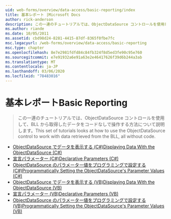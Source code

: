 ```yaml
---
uid: web-forms/overview/data-access/basic-reporting/index
title: 基本レポート |Microsoft Docs
author: rick-anderson
description: この一連のチュートリアルでは、ObjectDataSource コントロールを使用して、BLL から取得したデータをコードなしで操作する方法について説明します。
ms.author: riande
ms.date: 10/05/2011
ms.assetid: cbd98d24-8281-4415-87df-8365f0fbe7fc
msc.legacyurl: /web-forms/overview/data-access/basic-reporting
msc.type: chapter
ms.openlocfilehash: 8e7e2981fdfd84c84fb324f8d5ed3fe90c95e760
ms.sourcegitcommit: e7e91932a6e91a63e2e46417626f39d6b244a3ab
ms.translationtype: MT
ms.contentlocale: ja-JP
ms.lasthandoff: 03/06/2020
ms.locfileid: "78483016"
---
```

# <a name="basic-reporting"></a><span data-ttu-id="ca622-103">基本レポート</span><span class="sxs-lookup"><span data-stu-id="ca622-103">Basic Reporting</span></span>

> <span data-ttu-id="ca622-104">この一連のチュートリアルでは、ObjectDataSource コントロールを使用して、BLL から取得したデータをコードなしで操作する方法について説明します。</span><span class="sxs-lookup"><span data-stu-id="ca622-104">This set of tutorials looks at how to use the ObjectDataSource control to work with data retrieved from the BLL, all without code.</span></span>

- [<span data-ttu-id="ca622-105">ObjectDataSource でデータを表示する (C#)</span><span class="sxs-lookup"><span data-stu-id="ca622-105">Displaying Data With the ObjectDataSource (C#)</span></span>](displaying-data-with-the-objectdatasource-cs.md)
- [<span data-ttu-id="ca622-106">宣言パラメーター (C#)</span><span class="sxs-lookup"><span data-stu-id="ca622-106">Declarative Parameters (C#)</span></span>](declarative-parameters-cs.md)
- [<span data-ttu-id="ca622-107">ObjectDataSource のパラメーター値をプログラミングで設定する (C#)</span><span class="sxs-lookup"><span data-stu-id="ca622-107">Programmatically Setting the ObjectDataSource's Parameter Values (C#)</span></span>](programmatically-setting-the-objectdatasource-s-parameter-values-cs.md)
- [<span data-ttu-id="ca622-108">ObjectDataSource でデータを表示する (VB)</span><span class="sxs-lookup"><span data-stu-id="ca622-108">Displaying Data With the ObjectDataSource (VB)</span></span>](displaying-data-with-the-objectdatasource-vb.md)
- [<span data-ttu-id="ca622-109">宣言パラメーター (VB)</span><span class="sxs-lookup"><span data-stu-id="ca622-109">Declarative Parameters (VB)</span></span>](declarative-parameters-vb.md)
- [<span data-ttu-id="ca622-110">ObjectDataSource のパラメーター値をプログラミングで設定する (VB)</span><span class="sxs-lookup"><span data-stu-id="ca622-110">Programmatically Setting the ObjectDataSource's Parameter Values (VB)</span></span>](programmatically-setting-the-objectdatasource-s-parameter-values-vb.md)
